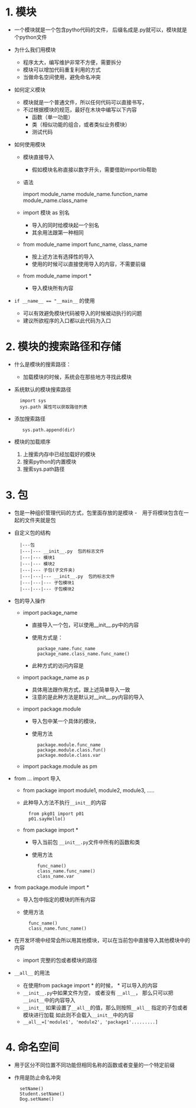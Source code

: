 # 1. 模块
- 一个模块就是一个包含pytho代码的文件， 后缀名成是.py就可以，模块就是个python文件
- 为什么我们用模块
    - 程序太大，编写维护非常不方便，需要拆分
    - 模块可以增加代码重复利用的方式
    - 当做命名空间使用，避免命名冲突
- 如何定义模块
    - 模块就是一个普通文件，所以任何代码可以直接书写，
    - 不过根据模块的规范，最好在木块中编写以下内容
        - 函数（单一功能）
        - 类（相似功能的组合，或者类似业务模块） 
        - 测试代码
        
- 如何使用模块
    - 模块直接导入
        - 假如模块名称直接以数字开头，需要借助importlib帮助
    - 语法
    
        import module_name
        module_name.function_name
        module_name.class_name
        
    - import 模块 as 别名
        - 导入的同时给模块起一个别名
        - 其余用法跟第一种相同    
       
    - from module_name import func_name, class_name
        - 按上述方法有选择性的导入
        - 使用的时候可以直接使用导入的内容，不需要前缀
        
    - from module_name import *
        - 导入模块所有内容

- `if __name__ == "__main__` 的使用
    - 可以有效避免模块代码被导入的时候被动执行的问题
    - 建议所欲程序的入口都以此代码为入口
    
# 2. 模块的搜索路径和存储
- 什么是模块的搜索路径：
    - 加载模块的时候，系统会在那些地方寻找此模块
- 系统默认的模块搜索路径
    
        import sys
        sys.path 属性可以获取路径列表
- 添加搜索路径
            
         sys.path.append(dir)
- 模块的加载顺序
    1. 上搜索内存中已经加载好的模块
    2. 搜索python的内置模块
    3. 搜索sys.path路径 
    
   
# 3. 包
- 包是一种组织管理代码的方式，包里面存放的是模块
-　用于将模块包含在一起的文件夹就是包
- 自定义包的结构

    
        |---包
        |---|--- __init__.py  包的标志文件
        |---|--- 模块1
        |---|--- 模块2
        |---|--- 子包(子文件夹)
        |---|---|--- __init__.py  包的标志文件
        |---|---|--- 子包模块1
        |---|---|--- 子包模块2
   
- 包的导入操作
    - import package_name
        - 直接导入一个包，可以使用__init__.py中的内容
        - 使用方式是：
            
                package_name.func_name
                package_name.class_name.func_name()
        - 此种方式的访问内容是   
    - import package_name as p
        - 具体用法跟作用方式，跟上述简单导入一致  
        - 注意的是此种方法是默认对__init__.py内容的导入    
    
    - import package.module
        - 导入包中某一个具体的模块，
        - 使用方法
            
                package.module.func_name
                package.module.class.fun()
                package.module.class.var
    
    - import package.module as pm 
          
    
- from ... import 导入
    - from package import module1, module2, module3, ..... 
    - 此种导入方法不执行`__init__`的内容
    
            from pkg01 import p01
            p01.sayHello()
    - from package import *
        - 导入当前包 `__init__.py`文件中所有的函数和类
        - 使用方法
            
                func_name()
                class_name.func_name()
                class_name.var
                
        
- from package.module import *
    - 导入包中指定的模块的所有内容    
    - 使用方法
        
            func_name()
            class_name.func_name()  
  
- 在开发环境中经常会所以用其他模块，可以在当前包中直接导入其他模块中的内容
    - import 完整的包或者模块的路径
    
- `__all__` 的用法
    - 在使用from package import * 的时候， * 可以导入的内容  
    - `__init__.py`中如果文件为空， 或者没有 `__all__`， 那么只可以把`__init__`中的内容导入
    - `__init__` 如果设置了`__all__`的值，那么则按照`__all__` 指定的子包或者模块进行加载
    如此则不会载入`__init__`中的内容
    - `__all__=['module1', 'module2', 'package1'.........]`
    
    
# 4. 命名空间
- 用于区分不同位置不同功能但相同名称的函数或者变量的一个特定前缀
- 作用是防止命名冲突

        setName()
        Student.setName()
        Dog.setName()